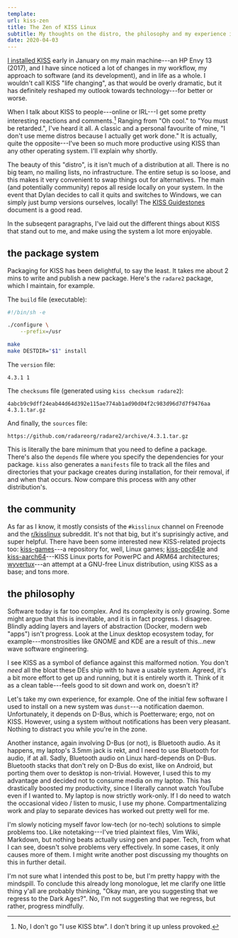 ```yaml
---
template:
url: kiss-zen
title: The Zen of KISS Linux
subtitle: My thoughts on the distro, the philosophy and my experience in general
date: 2020-04-03
---
```


[I installed KISS](/blog/five-days-tty) early in January on my main
machine---an HP Envy 13 (2017), and I have since noticed a lot of changes
in my workflow, my approach to software (and its development), and in
life as a whole. I wouldn't call KISS "life changing", as that would be
overly dramatic, but it has definitely reshaped my outlook towards
technology---for better or worse.

When I talk about KISS to people---online or IRL---I get some pretty
interesting reactions and comments.[^bringing-up-kiss] 
Ranging from "Oh cool." to "You must be
retarded.", I've heard it all. A classic and a personal favourite of
mine, "I don't use meme distros because I actually get work done." It is
actually, quite the opposite---I've been so much more productive using
KISS than any other operating system. I'll explain why shortly.

[^bringing-up-kiss]: No, I don't go "I use KISS btw". I don't bring it
    up unless provoked.

The beauty of this "distro", is it isn't much of a distribution at all.
There is no big team, no mailing lists, no infrastructure. The entire
setup is so loose, and this makes it very convenient to swap things out
for alternatives. The main (and potentially community) repos all reside
locally on your system. In the event that Dylan decides to call it
quits and switches to Windows, we can simply just bump versions
ourselves, locally! The [KISS Guidestones](https://k1ss.org/guidestones)
document is a good read.

In the subseqent paragraphs, I've laid out the different things about
KISS that stand out to me, and make using the system a lot more
enjoyable.

## the package system

Packaging for KISS has been delightful, to say the least. It takes me
about 2 mins to write and publish a new package. Here's the `radare2`
package, which I maintain, for example.

The `build` file (executable):

```sh
#!/bin/sh -e

./configure \
    --prefix=/usr

make
make DESTDIR="$1" install
```

The `version` file:
```
4.3.1 1
```

The `checksums` file (generated using `kiss checksum radare2`):
```
4abcb9c9dff24eab44d64d392e115ae774ab1ad90d04f2c983d96d7d7f9476aa  4.3.1.tar.gz
```

And finally, the `sources` file:
```
https://github.com/radareorg/radare2/archive/4.3.1.tar.gz
```

This is literally the bare minimum that you need to define a package.
There's also the `depends` file where you specify the dependencies for
your package.
`kiss` also generates a `manifests` file to track all the files and
directories that your package creates during installation, for their
removal, if and when that occurs. Now compare this process with any
other distribution's.

## the community

As far as I know, it mostly consists of the `#kisslinux` channel on
Freenode and the [r/kisslinux](https://old.reddit.com/r/kisslinux)
subreddit. It's not that big, but it's suprisingly active, and super
helpful. There have been some interested new KISS-related projects
too: [kiss-games](https://github.com/sdsddsd1/kiss-games)---a repository
for, well, Linux games; [kiss-ppc64le](https://github.com/jedavies-dev/kiss-ppc64le)
and [kiss-aarch64](https://github.com/jedavies-dev/kiss-aarch64)---KISS
Linux ports for PowerPC and ARM64 architectures; 
[wyvertux](https://github.com/wyvertux/wyvertux)---an attempt at
a GNU-free Linux distribution, using KISS as a base; and tons more.

## the philosophy

Software today is far too complex. And its complexity is only growing.
Some might argue that this is inevitable, and it is in fact progress.
I disagree. Blindly adding layers and layers of abstraction (Docker,
modern web "apps") isn't progress. Look at the Linux desktop ecosystem
today, for example---monstrosities like GNOME and KDE are a result of
this...new wave software engineering.

I see KISS as a symbol of defiance against this malformed notion. You
don't _need_ all the bloat these DEs ship with to have a usable system.
Agreed, it's a bit more effort to get up and running, but it is entirely
worth it. Think of it as a clean table---feels good to sit down and work on,
doesn't it? 

Let's take my own experience, for example. One of the initial few
software I used to install on a new system was `dunst`---a notification
daemon. Unfortunately, it depends on D-Bus, which is Poetterware; ergo,
not on KISS. However, using a system without notifications has been very
pleasant. Nothing to distract you while you're in the zone.

Another instance, again involving D-Bus (or not), is Bluetooth audio. As
it happens, my laptop's 3.5mm jack is rekt, and I need to use Bluetooth
for audio, if at all. Sadly, Bluetooth audio on Linux hard-depends on
D-Bus. Bluetooth stacks that don't rely on D-Bus do exist, like on Android, 
but porting them over to desktop is non-trivial. However, I used this to
my advantage and decided not to consume media on my laptop. This has
drastically boosted my productivity, since I literally cannot watch
YouTube even if I wanted to. My laptop is now strictly work-only.
If I do need to watch the occasional video / listen to music, I use my
phone. Compartmentalizing work and play to separate devices has worked
out pretty well for me.

I'm slowly noticing myself favor low-tech (or no-tech) solutions to
simple problems too. Like notetaking---I've tried plaintext files, Vim
Wiki, Markdown, but nothing beats actually using pen and paper. Tech,
from what I can see, doesn't solve problems very effectively. In some
cases, it only causes more of them. I might write another post
discussing my thoughts on this in further detail. 

I'm not sure what I intended this post to be, but I'm pretty happy with
the mindspill. To conclude this already long monologue, let me clarify
one little thing y'all are probably thinking, "Okay man, are you
suggesting that we regress to the Dark Ages?". No, I'm not suggesting
that we regress, but rather, progress mindfully.
